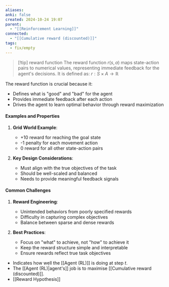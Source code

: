 ```yaml
---
aliases: 
anki: false
created: 2024-10-24 19:07
parent:
  - "[[Reinforcement Learning]]"
connected:
  - "[[Cumulative reward (discounted)]]"
tags:
  - fix/empty
---
```


> [!tip] reward function
The reward function $r(s,a)$ maps state-action pairs to numerical values, representing immediate feedback for the agent's decisions. It is defined as:
$r: S \times A \rightarrow \mathbb{R}$

The reward function is crucial because it:
- Defines what is "good" and "bad" for the agent
- Provides immediate feedback after each action
- Drives the agent to learn optimal behavior through reward maximization

#### Examples and Properties
1. **Grid World Example**:
   - +10 reward for reaching the goal state
   - -1 penalty for each movement action
   - 0 reward for all other state-action pairs

2. **Key Design Considerations**:
   - Must align with the true objectives of the task
   - Should be well-scaled and balanced
   - Needs to provide meaningful feedback signals

#### Common Challenges
1. **Reward Engineering**:
   - Unintended behaviors from poorly specified rewards
   - Difficulty in capturing complex objectives
   - Balance between sparse and dense rewards

2. **Best Practices**:
   - Focus on "what" to achieve, not "how" to achieve it
   - Keep the reward structure simple and interpretable
   - Ensure rewards reflect true task objectives

- Indicates how well the [[Agent (RL)]] is doing at step $t$.
- The [[Agent (RL)|agent's]]  job is to maximise [[Cumulative reward (discounted)]].
- [[Reward Hypothesis]]